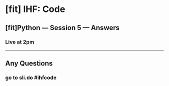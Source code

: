 # [fit] IHF: Code
## [fit]Python — Session 5 — Answers
### Live at 2pm

---

## Any Questions

### go to sli.do #ihfcode
